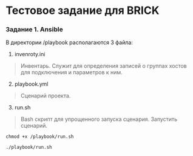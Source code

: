# Тестовое задание для BRICK

### Задание 1. Ansible
В директории /playbook располагаются 3 файла:
1. invenroty.ini
> Инвентарь. Служит для определения записей о группах хостов для подключения и параметров к ним.
2. playbook.yml
> Сценарий проекта.
3. run.sh
> Bash скрипт для упрощенного запуска сценария.
Запустить сценарий.
```
chmod +x /playbook/run.sh
```
```
./playbook/run.sh
```